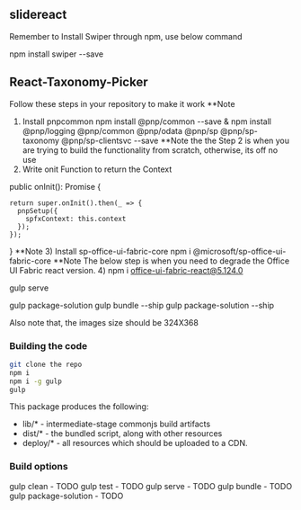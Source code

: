 ## slidereact

Remember to Install Swiper through npm, use below command

npm install swiper --save

## React-Taxonomy-Picker
Follow these steps in your repository to make it work
**Note
1) Install pnpcommon
    npm install @pnp/common --save
      &
    npm install @pnp/logging @pnp/common @pnp/odata @pnp/sp @pnp/sp-taxonomy @pnp/sp-clientsvc --save
  **Note the the Step 2 is when you are trying to build the functionality from scratch, otherwise, its off no use
2) Write onit Function to return the Context

  public onInit(): Promise<void> {

    return super.onInit().then(_ => {
      pnpSetup({
        spfxContext: this.context
      });
    });
  }
**Note 
3) Install sp-office-ui-fabric-core
    npm i @microsoft/sp-office-ui-fabric-core
**Note
The below step is when you need to degrade the Office UI Fabric react version. 
4) npm i office-ui-fabric-react@5.124.0


gulp serve

gulp package-solution
gulp bundle --ship
gulp package-solution --ship


Also note that, the images size should be 324X368
### Building the code

```bash
git clone the repo
npm i
npm i -g gulp
gulp
```

This package produces the following:

* lib/* - intermediate-stage commonjs build artifacts
* dist/* - the bundled script, along with other resources
* deploy/* - all resources which should be uploaded to a CDN.

### Build options

gulp clean - TODO
gulp test - TODO
gulp serve - TODO
gulp bundle - TODO
gulp package-solution - TODO
